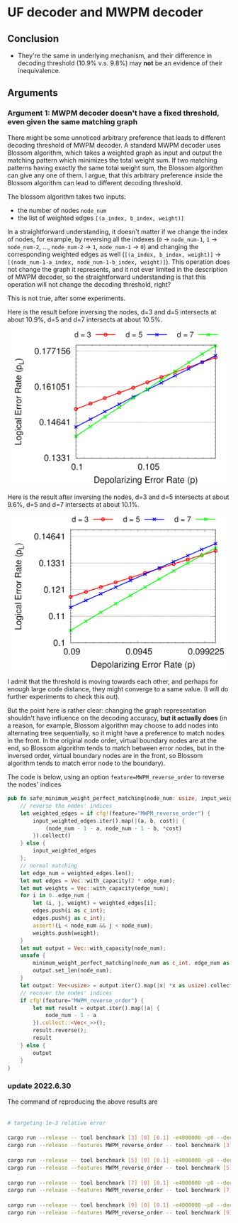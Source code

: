 # UF decoder and MWPM decoder

## Conclusion

- They're the same in underlying mechanism, and their difference in decoding threshold (10.9% v.s. 9.8%) may **not** be an evidence of their inequivalence.

## Arguments

### Argument 1: MWPM decoder doesn't have a fixed threshold, even given the same matching graph

There might be some unnoticed arbitrary preference that leads to different decoding threshold of MWPM decoder. A standard MWPM decoder uses Blossom algorithm, which takes a weighted graph as input and output the matching pattern which minimizes the total weight sum. If two matching patterns having exactly the same total weight sum, the Blossom algorithm can give any one of them. I argue, that this arbitrary preference inside the Blossom algorithm can lead to different decoding threshold.

The blossom algorithm takes two inputs:

- the number of nodes `node_num`
- the list of weighted edges `[(a_index, b_index, weight)]`

In a straightforward understanding, it doesn't matter if we change the index of nodes, for example, by reversing all the indexes (`0` -> `node_num-1`, `1` -> `node_num-2`, ..., `node_num-2` -> `1`, `node_num-1` -> `0`) and changing the corresponding weighted edges as well (`[(a_index, b_index, weight)]` -> `[(node_num-1-a_index, node_num-1-b_index, weight)]`). This operation does not change the graph it represents, and it not ever limited in the description of MWPM decoder, so the straightforward understanding is that this operation will not change the decoding threshold, right?

This is not true, after some experiments.

Here is the result before inversing the nodes, d=3 and d=5 intersects at about 10.9%, d=5 and d=7 intersects at about 10.5%.

![](mwpm_decoder_threshold.jpg)

Here is the result after inversing the nodes, d=3 and d=5 intersects at about 9.6%, d=5 and d=7 intersects at about 10.1%.

![](MWPM_reverse_order.jpg)

I admit that the threshold is moving towards each other, and perhaps for enough large code distance, they might converge to a same value. (I will do further experiments to check this out).

But the point here is rather clear: changing the graph representation shouldn't have influence on the decoding accuracy, **but it actually does** (in a reason, for example, Blossom algorithm may choose to add nodes into alternating tree sequentially, so it might have a preference to match nodes in the front. In the original node order, virtual boundary nodes are at the end, so Blossom algorithm tends to match between error nodes, but in the inversed order, virtual boundary nodes are in the front, so Blossom algorithm tends to match error node to the boundary). 

The code is below, using an option `feature=MWPM_reverse_order` to reverse the nodes' indices

```rust
pub fn safe_minimum_weight_perfect_matching(node_num: usize, input_weighted_edges: Vec<(usize, usize, f64)>) -> Vec<usize> {
    // reverse the nodes' indices
    let weighted_edges = if cfg!(feature="MWPM_reverse_order") {
        input_weighted_edges.iter().map(|(a, b, cost)| {
            (node_num - 1 - a, node_num - 1 - b, *cost)
        }).collect()
    } else {
        input_weighted_edges
    };
    // normal matching
    let edge_num = weighted_edges.len();
    let mut edges = Vec::with_capacity(2 * edge_num);
    let mut weights = Vec::with_capacity(edge_num);
    for i in 0..edge_num {
        let (i, j, weight) = weighted_edges[i];
        edges.push(i as c_int);
        edges.push(j as c_int);
        assert!(i < node_num && j < node_num);
        weights.push(weight);
    }
    let mut output = Vec::with_capacity(node_num);
    unsafe {
        minimum_weight_perfect_matching(node_num as c_int, edge_num as c_int, edges.as_ptr(), weights.as_ptr(), output.as_mut_ptr());
        output.set_len(node_num);
    }
    let output: Vec<usize> = output.iter().map(|x| *x as usize).collect();
    // recover the nodes' indices
    if cfg!(feature="MWPM_reverse_order") {
        let mut result = output.iter().map(|a| {
            node_num - 1 - a
        }).collect::<Vec<_>>();
        result.reverse();
        result
    } else {
        output
    }
}
```

### update 2022.6.30

The command of reproducing the above results are

```sh

# targeting 1e-3 relative error

cargo run --release -- tool benchmark [3] [0] [0.1] -e4000000 -p0 --decoder mwpm --decoder_config '{"pcmg":true}'
cargo run --release --features MWPM_reverse_order -- tool benchmark [3] [0] [0.1] -e4000000 -p0 --decoder mwpm --decoder_config '{"pcmg":true}'

cargo run --release -- tool benchmark [5] [0] [0.1] -e4000000 -p0 --decoder mwpm --decoder_config '{"pcmg":true}'
cargo run --release --features MWPM_reverse_order -- tool benchmark [5] [0] [0.1] -e4000000 -p0 --decoder mwpm --decoder_config '{"pcmg":true}'

cargo run --release -- tool benchmark [7] [0] [0.1] -e4000000 -p0 --decoder mwpm --decoder_config '{"pcmg":true}'
cargo run --release --features MWPM_reverse_order -- tool benchmark [7] [0] [0.1] -e4000000 -p0 --decoder mwpm --decoder_config '{"pcmg":true}'

cargo run --release -- tool benchmark [9] [0] [0.1] -e4000000 -p0 --decoder mwpm --decoder_config '{"pcmg":true}'
cargo run --release --features MWPM_reverse_order -- tool benchmark [9] [0] [0.1] -e4000000 -p0 --decoder mwpm --decoder_config '{"pcmg":true}'

```

